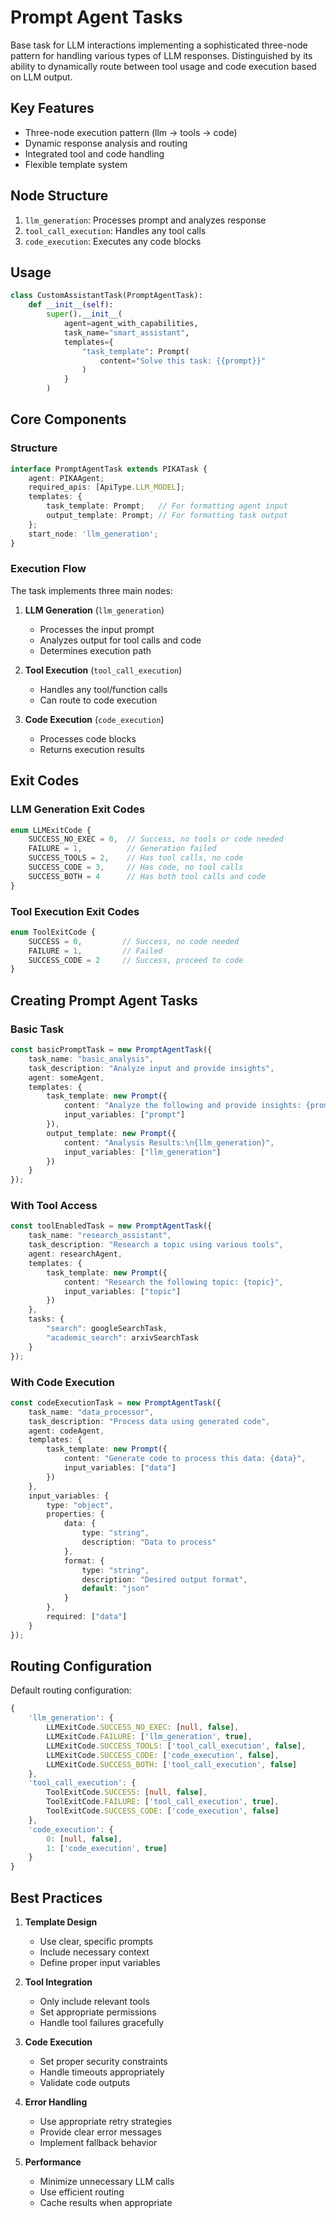 # Prompt Agent Tasks


Base task for LLM interactions implementing a sophisticated three-node pattern for handling various types of LLM responses. Distinguished by its ability to dynamically route between tool usage and code execution based on LLM output.

## Key Features
- Three-node execution pattern (llm → tools → code)
- Dynamic response analysis and routing
- Integrated tool and code handling
- Flexible template system

## Node Structure
1. `llm_generation`: Processes prompt and analyzes response
2. `tool_call_execution`: Handles any tool calls
3. `code_execution`: Executes any code blocks

## Usage
```python
class CustomAssistantTask(PromptAgentTask):
    def __init__(self):
        super().__init__(
            agent=agent_with_capabilities,
            task_name="smart_assistant",
            templates={
                "task_template": Prompt(
                    content="Solve this task: {{prompt}}"
                )
            }
        )
```

## Core Components

### Structure
```typescript
interface PromptAgentTask extends PIKATask {
    agent: PIKAAgent;
    required_apis: [ApiType.LLM_MODEL];
    templates: {
        task_template: Prompt;   // For formatting agent input
        output_template: Prompt; // For formatting task output
    };
    start_node: 'llm_generation';
}
```

### Execution Flow
The task implements three main nodes:

1. **LLM Generation** (`llm_generation`)
   - Processes the input prompt
   - Analyzes output for tool calls and code
   - Determines execution path

2. **Tool Execution** (`tool_call_execution`)
   - Handles any tool/function calls
   - Can route to code execution

3. **Code Execution** (`code_execution`)
   - Processes code blocks
   - Returns execution results

## Exit Codes

### LLM Generation Exit Codes
```typescript
enum LLMExitCode {
    SUCCESS_NO_EXEC = 0,  // Success, no tools or code needed
    FAILURE = 1,          // Generation failed
    SUCCESS_TOOLS = 2,    // Has tool calls, no code
    SUCCESS_CODE = 3,     // Has code, no tool calls
    SUCCESS_BOTH = 4      // Has both tool calls and code
}
```

### Tool Execution Exit Codes
```typescript
enum ToolExitCode {
    SUCCESS = 0,         // Success, no code needed
    FAILURE = 1,         // Failed
    SUCCESS_CODE = 2     // Success, proceed to code
}
```

## Creating Prompt Agent Tasks

### Basic Task
```typescript
const basicPromptTask = new PromptAgentTask({
    task_name: "basic_analysis",
    task_description: "Analyze input and provide insights",
    agent: someAgent,
    templates: {
        task_template: new Prompt({
            content: "Analyze the following and provide insights: {prompt}",
            input_variables: ["prompt"]
        }),
        output_template: new Prompt({
            content: "Analysis Results:\n{llm_generation}",
            input_variables: ["llm_generation"]
        })
    }
});
```

### With Tool Access
```typescript
const toolEnabledTask = new PromptAgentTask({
    task_name: "research_assistant",
    task_description: "Research a topic using various tools",
    agent: researchAgent,
    templates: {
        task_template: new Prompt({
            content: "Research the following topic: {topic}",
            input_variables: ["topic"]
        })
    },
    tasks: {
        "search": googleSearchTask,
        "academic_search": arxivSearchTask
    }
});
```

### With Code Execution
```typescript
const codeExecutionTask = new PromptAgentTask({
    task_name: "data_processor",
    task_description: "Process data using generated code",
    agent: codeAgent,
    templates: {
        task_template: new Prompt({
            content: "Generate code to process this data: {data}",
            input_variables: ["data"]
        })
    },
    input_variables: {
        type: "object",
        properties: {
            data: {
                type: "string",
                description: "Data to process"
            },
            format: {
                type: "string",
                description: "Desired output format",
                default: "json"
            }
        },
        required: ["data"]
    }
});
```

## Routing Configuration

Default routing configuration:
```typescript
{
    'llm_generation': {
        LLMExitCode.SUCCESS_NO_EXEC: [null, false],
        LLMExitCode.FAILURE: ['llm_generation', true],
        LLMExitCode.SUCCESS_TOOLS: ['tool_call_execution', false],
        LLMExitCode.SUCCESS_CODE: ['code_execution', false],
        LLMExitCode.SUCCESS_BOTH: ['tool_call_execution', false]
    },
    'tool_call_execution': {
        ToolExitCode.SUCCESS: [null, false],
        ToolExitCode.FAILURE: ['tool_call_execution', true],
        ToolExitCode.SUCCESS_CODE: ['code_execution', false]
    },
    'code_execution': {
        0: [null, false],
        1: ['code_execution', true]
    }
}
```

## Best Practices

1. **Template Design**
   - Use clear, specific prompts
   - Include necessary context
   - Define proper input variables

2. **Tool Integration**
   - Only include relevant tools
   - Set appropriate permissions
   - Handle tool failures gracefully

3. **Code Execution**
   - Set proper security constraints
   - Handle timeouts appropriately
   - Validate code outputs

4. **Error Handling**
   - Use appropriate retry strategies
   - Provide clear error messages
   - Implement fallback behavior

5. **Performance**
   - Minimize unnecessary LLM calls
   - Use efficient routing
   - Cache results when appropriate